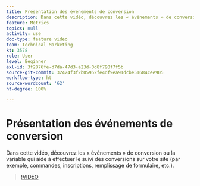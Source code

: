 ```yaml
---
title: Présentation des événements de conversion
description: Dans cette vidéo, découvrez les « événements » de conversion ou la variable qui aide à effectuer le suivi des conversions sur votre site (par exemple, commandes, inscriptions, remplissage de formulaire, etc.).
feature: Metrics
topics: null
activity: use
doc-type: feature video
team: Technical Marketing
kt: 3578
role: User
level: Beginner
exl-id: 3f2876fe-d7da-47d3-a23d-0d8f790f7f5b
source-git-commit: 32424f3f2b05952fe4df9ea91dcbe51684cee905
workflow-type: ht
source-wordcount: '62'
ht-degree: 100%

---
```


# Présentation des événements de conversion

Dans cette vidéo, découvrez les « événements » de conversion ou la variable qui aide à effectuer le suivi des conversions sur votre site (par exemple, commandes, inscriptions, remplissage de formulaire, etc.).

>[!VIDEO](https://video.tv.adobe.com/v/28764/?quality=12)

